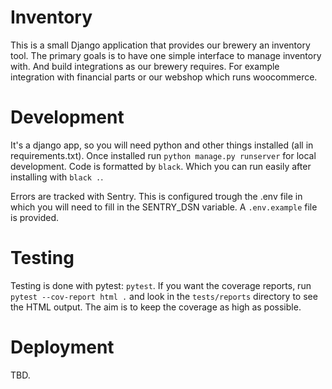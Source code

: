 # Inventory

This is a small Django application that provides our brewery an inventory tool. The primary goals is to have one simple interface to manage inventory with. And build integrations as our brewery requires. For example integration with financial parts or our webshop which runs woocommerce.

# Development

It's a django app, so you will need python and other things installed (all in requirements.txt). Once installed run `python manage.py runserver` for local development. Code is formatted by `black`. Which you can run easily after installing with `black .`.

Errors are tracked with Sentry. This is configured trough the .env file in which you will need to fill in the SENTRY_DSN variable. A `.env.example` file is provided.

# Testing

Testing is done with pytest: `pytest`. If you want the coverage reports, run `pytest --cov-report html .` and look in the `tests/reports` directory to see the HTML output. The aim is to keep the coverage as high as possible.


# Deployment

TBD.
